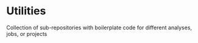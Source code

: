 # Utilities
Collection of sub-repositories with boilerplate code for different analyses, jobs, or projects
